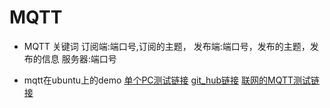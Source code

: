 # MQTT
* MQTT 关键词
    订阅端:端口号,订阅的主题，
    发布端:端口号，发布的主题，发布的信息
    服务器:端口号


* mqtt在ubuntu上的demo
    [单个PC测试链接](https://blog.csdn.net/chidaoqi1607/article/details/107538375)
    [git_hub链接](https://github.com/mcxiaoke/mqtt)
    [联网的MQTT测试链接](https://www.cnblogs.com/chenxiaomeng/p/10551543.html)


